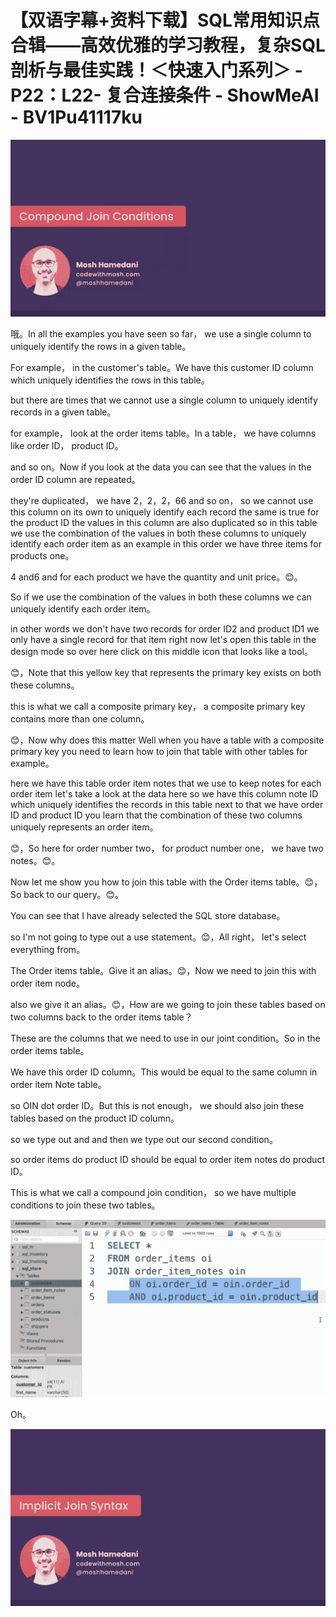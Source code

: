 # 【双语字幕+资料下载】SQL常用知识点合辑——高效优雅的学习教程，复杂SQL剖析与最佳实践！＜快速入门系列＞ - P22：L22- 复合连接条件 - ShowMeAI - BV1Pu41117ku

![](img/53c7c09d8eb1f22d1330df77256a9f36_0.png)

哦。In all the examples you have seen so far， we use a single column to uniquely identify the rows in a given table。

 For example， in the customer's table。We have this customer ID column which uniquely identifies the rows in this table。

 but there are times that we cannot use a single column to uniquely identify records in a given table。

 for example， look at the order items table。In a table， we have columns like order ID， product ID。

 and so on。Now if you look at the data you can see that the values in the order ID column are repeated。

 they're duplicated， we have 2，2，2，66 and so on， so we cannot use this column on its own to uniquely identify each record the same is true for the product ID the values in this column are also duplicated so in this table we use the combination of the values in both these columns to uniquely identify each order item as an example in this order we have three items for products one。

4 and6 and for each product we have the quantity and unit price。😊。

So if we use the combination of the values in both these columns we can uniquely identify each order item。

 in other words we don't have two records for order ID2 and product ID1 we only have a single record for that item right now let's open this table in the design mode so over here click on this middle icon that looks like a tool。

😊，Note that this yellow key that represents the primary key exists on both these columns。

 this is what we call a composite primary key， a composite primary key contains more than one column。

😊，Now why does this matter Well when you have a table with a composite primary key you need to learn how to join that table with other tables for example。

 here we have this table order item notes that we use to keep notes for each order item let's take a look at the data here so we have this column note ID which uniquely identifies the records in this table next to that we have order ID and product ID you learn that the combination of these two columns uniquely represents an order item。

😊，So here for order number two， for product number one， we have two notes。😊。

Now let me show you how to join this table with the Order items table。😊，So back to our query。😊。

You can see that I have already selected the SQL store database。

 so I'm not going to type out a use statement。😊，All right， let's select everything from。

The Order items table。Give it an alias。😊，Now we need to join this with order item node。

 also we give it an alias。😊，How are we going to join these tables based on two columns back to the order items table？

These are the columns that we need to use in our joint condition。So in the order items table。

We have this order ID column。This would be equal to the same column in order item Note table。

 so OIN dot order ID。But this is not enough， we should also join these tables based on the product ID column。

 so we type out and and then we type out our second condition。

 so order items do product ID should be equal to order item notes do product ID。

This is what we call a compound join condition， so we have multiple conditions to join these two tables。



![](img/53c7c09d8eb1f22d1330df77256a9f36_2.png)

Oh。

![](img/53c7c09d8eb1f22d1330df77256a9f36_4.png)